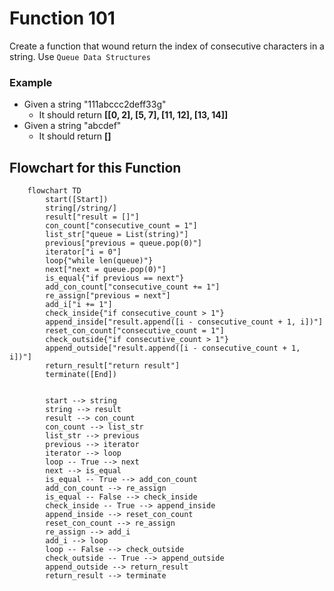 # Function 101

Create a function that wound return the index of consecutive characters in a string.
Use `Queue Data Structures` 

### Example
* Given a string "111abccc2deff33g"
    * It should return __[[0, 2], [5, 7], [11, 12], [13, 14]]__
* Given a string "abcdef"
    * It should return __[]__

## Flowchart for this Function
```mermaid
    flowchart TD
        start([Start])
        string[/string/]
        result["result = []"]
        con_count["consecutive_count = 1"]
        list_str["queue = List(string)"]
        previous["previous = queue.pop(0)"]
        iterator["i = 0"]
        loop{"while len(queue)"}
        next["next = queue.pop(0)"]
        is_equal{"if previous == next"}
        add_con_count["consecutive_count += 1"]
        re_assign["previous = next"]
        add_i["i += 1"]
        check_inside{"if consecutive_count > 1"}
        append_inside["result.append([i - consecutive_count + 1, i])"]
        reset_con_count["consecutive_count = 1"]
        check_outside{"if consecutive_count > 1"}
        append_outside["result.append([i - consecutive_count + 1, i])"]
        return_result["return result"]
        terminate([End])


        start --> string
        string --> result
        result --> con_count
        con_count --> list_str
        list_str --> previous
        previous --> iterator
        iterator --> loop
        loop -- True --> next
        next --> is_equal
        is_equal -- True --> add_con_count
        add_con_count --> re_assign
        is_equal -- False --> check_inside
        check_inside -- True --> append_inside
        append_inside --> reset_con_count
        reset_con_count --> re_assign
        re_assign --> add_i
        add_i --> loop
        loop -- False --> check_outside
        check_outside -- True --> append_outside
        append_outside --> return_result
        return_result --> terminate
```